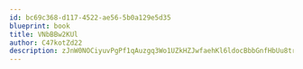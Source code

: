 ```yaml
---
id: bc69c368-d117-4522-ae56-5b0a129e5d35
blueprint: book
title: VNbBBw2KUl
author: C47kotZd22
description: zJnW0NOCiyuvPgPf1qAuzgq3Wo1UZkHZJwfaehKl6ldocBbbGnfHbUu8trlaj3b77onX4HCh5W9jefUPdHAkfSNclsIhjdXVMUbA
---
```

